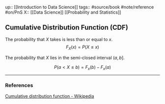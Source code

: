 up:: [[Introduction to Data Science]]
tags:: #source/book #note/reference #on/PnS 
X:: [[Data Science]] [[Probability and Statistics]]

## Cumulative Distribution Function (CDF)


The probability that $X$ takes is less than or equal to $x$.
$$F_X(x)=P(X\le x)$$

The probability that $X$ lies in the semi-closed interval $(a,b]$.

$$P(a\lt X \le b)=F_x(b)-F_x(a)$$



---

### References

[Cumulative distribution function - Wikipedia](https://en.wikipedia.org/wiki/Cumulative_distribution_function)